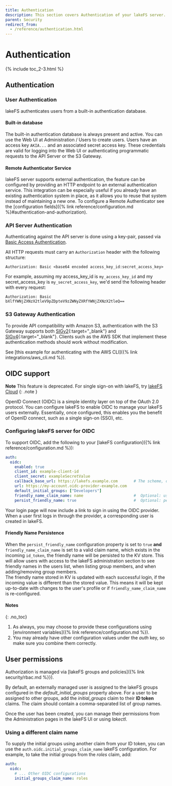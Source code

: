 ```yaml
---
title: Authentication 
description: This section covers Authentication of your lakeFS server.
parent: Security
redirect_from:
  - /reference/authentication.html
---
```


# Authentication 

{% include toc_2-3.html %}

## Authentication

### User Authentication

lakeFS authenticates users from a built-in authentication database.

#### Built-in database

The built-in authentication database is always present and active. You can use the
Web UI at Administration / Users to create users. Users have an access key
`AKIA...` and an associated secret access key. These credentials are valid
for logging into the Web UI or authenticating programmatic requests to the API
Server or the S3 Gateway.

#### Remote Authenticator Service 

lakeFS server supports external authentication, the feature can be configured by providing an HTTP endpoint to an external authentication service. This integration can be especially useful if you already have an existing authentication system in place, as it allows you to reuse that system instead of maintaining a new one.
To configure a Remote Authenticator see the [configuration fields]({% link reference/configuration.md %}#authentication-and-authorization).

### API Server Authentication

Authenticating against the API server is done using a key-pair, passed via [Basic Access Authentication](https://en.wikipedia.org/wiki/Basic_access_authentication).

All HTTP requests must carry an `Authorization` header with the following structure:

```text
Authorization: Basic <base64 encoded access_key_id:secret_access_key>
```

For example, assuming my access_key_id is `my_access_key_id` and my secret_access_key is `my_secret_access_key`, we'd send the following header with every request:

```text
Authorization: Basic bXlfYWNjZXNzX2tleV9pZDpteV9zZWNyZXRfYWNjZXNzX2tleQ==
```


### S3 Gateway Authentication

To provide API compatibility with Amazon S3, authentication with the S3 Gateway supports both [SIGv2](https://docs.aws.amazon.com/general/latest/gr/signature-version-2.html){:target="_blank"} and [SIGv4](https://docs.aws.amazon.com/general/latest/gr/signature-version-4.html){:target="_blank"}.
Clients such as the AWS SDK that implement these authentication methods should work without modification.

See [this example for authenticating with the AWS CLI]({% link integrations/aws_cli.md %}).


## OIDC support

**Note**
This feature is deprecated. For single sign-on with lakeFS, try [lakeFS Cloud](https://lakefs.cloud)
{: .note }

OpenID Connect (OIDC) is a simple identity layer on top of the OAuth 2.0 protocol.
You can configure lakeFS to enable OIDC to manage your lakeFS users externally. 
Essentially, once configured, this enables you the benefit of OpenID connect, such as a single sign-on (SSO), etc. 

### Configuring lakeFS server for OIDC

To support OIDC, add the following to your [lakeFS configuration]({% link reference/configuration.md %}):

```yaml
auth:
  oidc:
    enabled: true
    client_id: example-client-id
    client_secret: exampleSecretValue
    callback_base_url: https://lakefs.example.com       # The scheme, domain (and port) of your lakeFS installation
    url: https://my-account.oidc-provider-example.com
    default_initial_groups: ["Developers"]
    friendly_name_claim_name: name                      #  Optional: use the value from this claim as the user's display name
    persist_friendly_name: true                         #  Optional: persist friendly name to KV store so it can be displayed in the user list
```

Your login page will now include a link to sign in using the 
OIDC provider. When a user first logs in through the provider, a corresponding user is created in lakeFS.

#### Friendly Name Persistence

When the `persist_friendly_name` configuration property is set to `true` **and** `friendly_name_claim_name` is set to a valid claim name, which exists in the incoming `id_token`, the friendly name will be persisted to the KV store. This will allow users with access to the lakeFS administration section to see friendly names in the users list, when listing group members, and when adding/removing group members.  
The friendly name stored in KV is updated with each successful login, if the incoming value is different than the stored value. This means it will be kept up-to-date with changes to the user's profile or if `friendly_name_claim_name` is re-configured.

#### Notes
{: .no_toc}
1. As always, you may choose to provide these configurations using [environment variables]({% link reference/configuration.md %}).
2. You may already have other configuration values under the _auth_ key, so make sure you combine them correctly.

## User permissions

Authorization is managed via [lakeFS groups and policies]({% link security/rbac.md %}}).

By default, an externally managed user is assigned to the lakeFS groups configured in the _default_initial_groups_ property above.
For a user to be assigned to other groups, add the _initial_groups_ claim to their **ID token** claims. The claim should contain a
comma-separated list of group names.

Once the user has been created, you can manage their permissions from the Administration pages in the lakeFS UI or using _lakectl_.

### Using a different claim name

To supply the initial groups using another claim from your ID token, you can use the `auth.oidc.initial_groups_claim_name` 
lakeFS configuration. For example, to take the initial groups from the _roles_ claim, add:

```yaml
auth:
  oidc:
    # ... Other OIDC configurations
    initial_groups_claim_name: roles
```
